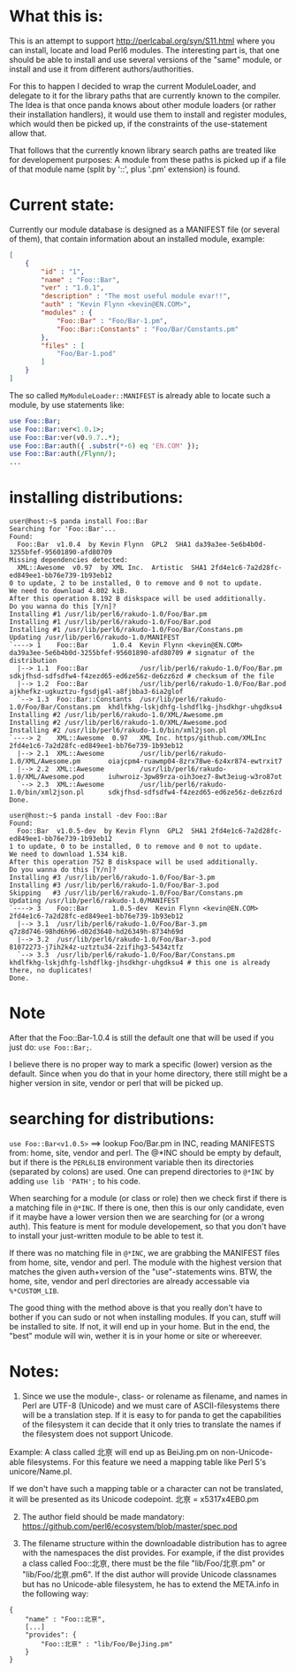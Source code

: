 # What this is:

This is an attempt to support http://perlcabal.org/syn/S11.html where you can install, locate and
load Perl6 modules. The interesting part is, that one should be able to install and use several versions
of the "same" module, or install and use it from different authors/authorities.

For this to happen I decided to wrap the current ModuleLoader, and delegate to it for the library
paths that are currently known to the compiler.
The Idea is that once panda knows about other module loaders (or rather their installation handlers),
it would use them to install and register modules, which would then be picked up, if the constraints
of the use-statement allow that.

That follows that the currently known library search paths are treated like for developement purposes:
A module from these paths is picked up if a file of that module name (split by '::', plus '.pm' extension) is found.

# Current state:

Currently our module database is designed as a MANIFEST file (or several of them), that contain information
about an installed module, example:

```json
[
    {
        "id" : "1",
        "name" : "Foo::Bar",
        "ver" : "1.0.1",
        "description" : "The most useful module evar!!",
        "auth" : "Kevin Flynn <kevin@EN.COM>",
        "modules" : {
            "Foo::Bar" : "Foo/Bar-1.pm",
            "Foo::Bar::Constants" : "Foo/Bar/Constants.pm"
        },
        "files" : [
            "Foo/Bar-1.pod"
        ]
    }
]
```

The so called `MyModuleLoader::MANIFEST` is already able to locate such a module, by use statements like:

```perl
use Foo::Bar;
use Foo::Bar:ver<1.0.1>;
use Foo::Bar:ver(v0.9.7..*);
use Foo::Bar:auth({ .substr(*-6) eq 'EN.COM' });
use Foo::Bar:auth(/Flynn/);
...
```

# installing distributions:

```
user@host:~$ panda install Foo::Bar
Searching for 'Foo::Bar'...
Found:
  Foo::Bar  v1.0.4  by Kevin Flynn  GPL2  SHA1 da39a3ee-5e6b4b0d-3255bfef-95601890-afd80709
Missing dependencies detected:
  XML::Awesome  v0.97  by XML Inc.  Artistic  SHA1 2fd4e1c6-7a2d28fc-ed849ee1-bb76e739-1b93eb12
0 to update, 2 to be installed, 0 to remove and 0 not to update.
We need to download 4.802 kiB.
After this operation 8.192 B diskspace will be used additionally.
Do you wanna do this [Y/n]?
Installing #1 /usr/lib/perl6/rakudo-1.0/Foo/Bar.pm
Installing #1 /usr/lib/perl6/rakudo-1.0/Foo/Bar.pod
Installing #1 /usr/lib/perl6/rakudo-1.0/Foo/Bar/Constans.pm
Updating /usr/lib/perl6/rakudo-1.0/MANIFEST
`----> 1    Foo::Bar      1.0.4  Kevin Flynn <kevin@EN.COM>                     da39a3ee-5e6b4b0d-3255bfef-95601890-afd80709 # signatur of the distribution
  |--> 1.1  Foo::Bar             /usr/lib/perl6/rakudo-1.0/Foo/Bar.pm           sdkjfhsd-sdfsdfw4-f4zezd65-ed6ze56z-de6zz6zd # checksum of the file
  |--> 1.2  Foo::Bar             /usr/lib/perl6/rakudo-1.0/Foo/Bar.pod          ajkhefkz-ugkuztzu-fgsdjg4l-a8fjbba3-6ia2glof
  `--> 1.3  Foo::Bar::Constants  /usr/lib/perl6/rakudo-1.0/Foo/Bar/Constans.pm  khdlfkhg-lskjdhfg-lshdflkg-jhsdkhgr-uhgdksu4
Installing #2 /usr/lib/perl6/rakudo-1.0/XML/Awesome.pm
Installing #2 /usr/lib/perl6/rakudo-1.0/XML/Awesome.pod
Installing #2 /usr/lib/perl6/rakudo-1.0/bin/xml2json.pl
`----> 2    XML::Awesome  0.97   XML Inc. https/github.com/XMLInc               2fd4e1c6-7a2d28fc-ed849ee1-bb76e739-1b93eb12
  |--> 2.1  XML::Awesome         /usr/lib/perl6/rakudo-1.0/XML/Awesome.pm       oiajcpm4-ruawmp04-8zrx78we-6z4xr874-ewtrxit7
  |--> 2.2  XML::Awesome         /usr/lib/perl6/rakudo-1.0/XML/Awesome.pod      iuhwroiz-3pw89rza-oih3oez7-8wt3eiug-w3ro87ot
  `--> 2.3  XML::Awesome         /usr/lib/perl6/rakudo-1.0/bin/xml2json.pl      sdkjfhsd-sdfsdfw4-f4zezd65-ed6ze56z-de6zz6zd
Done.
```

```
user@host:~$ panda install -dev Foo::Bar
Found:
  Foo::Bar  v1.0.5-dev  by Kevin Flynn  GPL2  SHA1 2fd4e1c6-7a2d28fc-ed849ee1-bb76e739-1b93eb12
1 to update, 0 to be installed, 0 to remove and 0 not to update.
We need to download 1.534 kiB.
After this operation 752 B diskspace will be used additionally.
Do you wanna do this [Y/n]?
Installing #3 /usr/lib/perl6/rakudo-1.0/Foo/Bar-3.pm
Installing #3 /usr/lib/perl6/rakudo-1.0/Foo/Bar-3.pod
Skipping   #3 /usr/lib/perl6/rakudo-1.0/Foo/Bar/Constans.pm
Updating /usr/lib/perl6/rakudo-1.0/MANIFEST
`----> 3    Foo::Bar      1.0.5-dev  Kevin Flynn <kevin@EN.COM>    2fd4e1c6-7a2d28fc-ed849ee1-bb76e739-1b93eb12
  |--> 3.1  /usr/lib/perl6/rakudo-1.0/Foo/Bar-3.pm                 q7z8d746-98hd6h96-d02d3640-hd26349h-8734h69d
  |--> 3.2  /usr/lib/perl6/rakudo-1.0/Foo/Bar-3.pod                81072273-j7ih2k4z-uztztu34-2zifihg3-5434ztfz
  `--> 3.3  /usr/lib/perl6/rakudo-1.0/Foo/Bar/Constans.pm          khdlfkhg-lskjdhfg-lshdflkg-jhsdkhgr-uhgdksu4 # this one is already there, no duplicates!
Done.
```

# Note
After that the Foo::Bar-1.0.4 is still the default one that will be used if you just do: `use Foo::Bar;`.

I believe there is no proper way to mark a specific (lower) version as the default. Since when you do that
in your home directory, there still might be a higher version in site, vendor or perl that will be picked up.

# searching for distributions:
`use Foo::Bar<v1.0.5>` ==> lookup Foo/Bar.pm in INC, reading MANIFESTS from: home, site, vendor and perl.
The @*INC should be empty by default, but if there is the `PERL6LIB` environment variable then its
directories (separated by colons) are used. One can prepend directories to `@*INC` by adding
`use lib 'PATH';` to his code.

When searching for a module (or class or role) then we check first if there is a matching file in
`@*INC`. If there is one, then this is our only candidate, even if it maybe have a lower version then
we are searching for (or a wrong auth). This feature is ment for module developement, so that you
don't have to install your just-written module to be able to test it.

If there was no matching file in `@*INC`, we are grabbing the MANIFEST files from home, site, vendor
and perl. The module with the highest version that matches the given auth+version of the "use"-statements wins.
BTW, the home, site, vendor and perl directories are already accessable via `%*CUSTOM_LIB`.

The good thing with the method above is that you really don't have to bother if you can sudo or not
when installing modules. If you can, stuff will be installed to site. If not, it will end up in your
home. But in the end, the "best" module will win, wether it is in your home or site or whereever.

# Notes:
1) Since we use the module-, class- or rolename as filename, and names in Perl are UTF-8 (Unicode)
and we must care of ASCII-filesystems there will be a translation step. If it is easy to for panda
to get the capabilities of the filesystem it can decide that it only tries to translate the names
if the filesystem does not support Unicode.

Example: A class called 北亰 will end up as BeiJing.pm on non-Unicode-able filesystems. For this
feature we need a mapping table like Perl 5's unicore/Name.pl.

If we don't have such a mapping table or a character can not be translated, it will be presented as
its Unicode codepoint. 北亰 = x5317x4EB0.pm

2) The author field should be made mandatory: https://github.com/perl6/ecosystem/blob/master/spec.pod

3) The filename structure within the downloadable distribution has to agree with the namespaces the dist provides.
For example, if the dist provides a class called Foo::北亰, there must be the file "lib/Foo/北亰.pm" or "lib/Foo/北亰.pm6".
If the dist author will provide Unicode classnames but has no Unicode-able filesystem, he has to extend the META.info in the following way:
```
{
    "name" : "Foo::北亰",
    [...]
    "provides": {
        "Foo::北亰" : "lib/Foo/BejJing.pm"
    }
}
```
